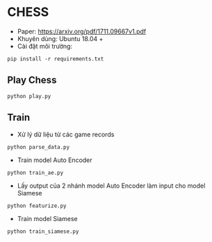 # CHESS
* Paper: https://arxiv.org/pdf/1711.09667v1.pdf
* Khuyên dùng: Ubuntu 18.04 +
* Cài đặt môi trường:
```
pip install -r requirements.txt
```
## Play Chess
```
python play.py
```
## Train
* Xử  lý dữ liệu từ các game records
```
python parse_data.py
```
* Train model Auto Encoder 
```
python train_ae.py
```
* Lấy output của 2 nhánh model Auto Encoder làm input cho model Siamese
```
python featurize.py
```
* Train model Siamese
```
python train_siamese.py
```
